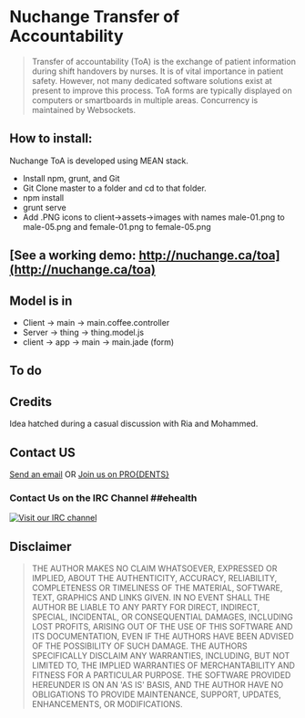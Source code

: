 # Nuchange Transfer of Accountability

> Transfer of accountability (ToA) is the exchange of patient information during shift handovers by nurses. It is of vital importance in patient safety. However, not many dedicated software solutions exist at present to improve this process. ToA forms are typically displayed on computers or smartboards in multiple areas. Concurrency is maintained by Websockets. 

## How to install:
Nuchange ToA is developed using MEAN stack. 
- Install npm, grunt, and Git
- Git Clone master to a folder and cd to that folder.
- npm install 
- grunt serve
- Add .PNG icons to client->assets->images with names male-01.png to male-05.png and female-01.png to female-05.png

## [See a working demo: http://nuchange.ca/toa](http://nuchange.ca/toa)

## Model is in 
- Client -> main -> main.coffee.controller
- Server -> thing -> thing.model.js
- client -> app -> main -> main.jade (form)

## To do

## Credits
Idea hatched during a casual discussion with Ria and Mohammed.

## Contact US
[Send an email](http://nuchange.ca/contact) OR [Join us on PRO{DENTS}](http://prodents.com)

### Contact Us on the IRC Channel ##ehealth 
[![Visit our IRC channel](https://kiwiirc.com/buttons/irc.freenode.net/ehealth.png)](https://kiwiirc.com/client/irc.freenode.net/?nick=nuchange|?##ehealth)


## Disclaimer
> THE AUTHOR MAKES NO CLAIM WHATSOEVER, EXPRESSED OR IMPLIED, ABOUT THE AUTHENTICITY, ACCURACY, RELIABILITY, COMPLETENESS OR TIMELINESS OF THE MATERIAL, SOFTWARE, TEXT, GRAPHICS AND LINKS GIVEN. IN NO EVENT SHALL THE AUTHOR BE LIABLE TO ANY PARTY FOR DIRECT, INDIRECT, SPECIAL, INCIDENTAL, OR CONSEQUENTIAL DAMAGES, INCLUDING LOST PROFITS, ARISING OUT OF THE USE OF THIS SOFTWARE AND ITS DOCUMENTATION, EVEN IF THE AUTHORS HAVE BEEN ADVISED OF THE POSSIBILITY OF SUCH DAMAGE. THE AUTHORS SPECIFICALLY DISCLAIM ANY WARRANTIES, INCLUDING, BUT NOT LIMITED TO, THE IMPLIED WARRANTIES OF MERCHANTABILITY AND FITNESS FOR A PARTICULAR PURPOSE. THE SOFTWARE PROVIDED HEREUNDER IS ON AN 'AS IS' BASIS, AND THE AUTHOR HAVE NO OBLIGATIONS TO PROVIDE MAINTENANCE, SUPPORT, UPDATES, ENHANCEMENTS, OR MODIFICATIONS.